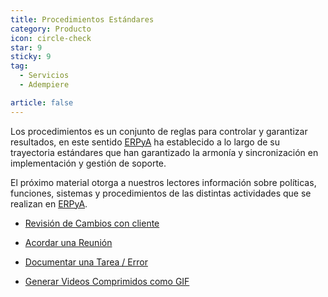 ```yaml
---
title: Procedimientos Estándares
category: Producto
icon: circle-check
star: 9
sticky: 9
tag:
  - Servicios
  - Adempiere

article: false
---
```


Los procedimientos es un conjunto de reglas para controlar y garantizar resultados, en este sentido [ERPyA](http://erpya.com/) ha establecido a lo largo de su trayectoria estándares que han garantizado la armonía y sincronización en implementación y gestión de soporte.

El próximo material otorga a nuestros lectores información sobre políticas, funciones, sistemas y procedimientos de las distintas actividades que se realizan en [ERPyA](http://erpya.com/).

- [Revisión de Cambios con cliente](customer-review.md)

- [Acordar una Reunión](schedule-a-meeting.md)

- [Documentar una Tarea / Error](support-doc.md)

- [Generar Videos Comprimidos como GIF](compress-mp4.md)
